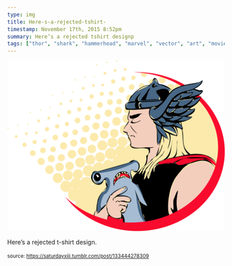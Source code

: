 ```yaml
---
type: img
title: Here-s-a-rejected-tshirt-
timestamp: November 17th, 2015 8:52pm
summary: Here’s a rejected tshirt designp 
tags: ["thor", "shark", "hammerhead", "marvel", "vector", "art", "movie", "comic"]
---
```

<img src="../media/133444278309.png"/>
                                                                                          
Here’s a rejected t-shirt design.
 
                                    
                
                
                
                
                                
<small>source: https://saturdayxiii.tumblr.com/post/133444278309</small>